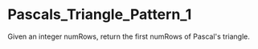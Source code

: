 # Pascals_Triangle_Pattern_1
Given an integer numRows, return the first numRows of Pascal's triangle.
